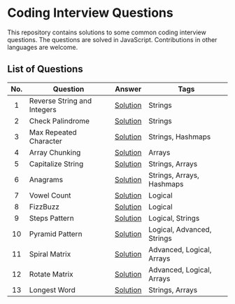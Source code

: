 # Coding Interview Questions

This repository contains solutions to some common coding interview questions. The questions are solved in JavaScript. Contributions in other languages are welcome.

## List of Questions

| No. | Question                    | Answer                                                    | Tags                       |
| :-: | --------------------------- | --------------------------------------------------------- | -------------------------- |
|  1  | Reverse String and Integers | [Solution](./problems/01-reverse-strings-and-integers.js) | Strings                    |
|  2  | Check Palindrome            | [Solution](./problems/02-palindrome.js)                   | Strings                    |
|  3  | Max Repeated Character      | [Solution](./problems/03-max-repeated-character.js)       | Strings, Hashmaps          |
|  4  | Array Chunking              | [Solution](./problems/04-array-chunking.js)               | Arrays                     |
|  5  | Capitalize String           | [Solution](./problems/05-capiatalize-string.js)           | Strings, Arrays            |
|  6  | Anagrams                    | [Solution](./problems/06-anagrams.js)                     | Strings, Arrays, Hashmaps  |
|  7  | Vowel Count                 | [Solution](./problems/07-vowel-count.js)                  | Logical                    |
|  8  | FizzBuzz                    | [Solution](./problems/08-fizzbuzz.js)                     | Logical                    |
|  9  | Steps Pattern               | [Solution](./problems/09-steps-pattern.js)                | Logical, Strings           |
| 10  | Pyramid Pattern             | [Solution](./problems/10-pyramid-pattern.js)              | Logical, Advanced, Strings |
| 11  | Spiral Matrix               | [Solution](./problems/11-spiral-matrix.js)                | Advanced, Logical, Arrays  |
| 12  | Rotate Matrix               | [Solution](./problems/12-rotate-matrix.js)                | Advanced, Logical, Arrays  |
| 13  | Longest Word                | [Solution](./problems/13-longes-word.js)                  | Strings, Arrays            |
